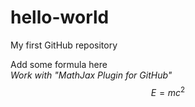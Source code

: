 # hello-world
My first GitHub repository

Add some formula here  
*Work with "MathJax Plugin for GitHub"*  
$$E=mc^{2}$$
